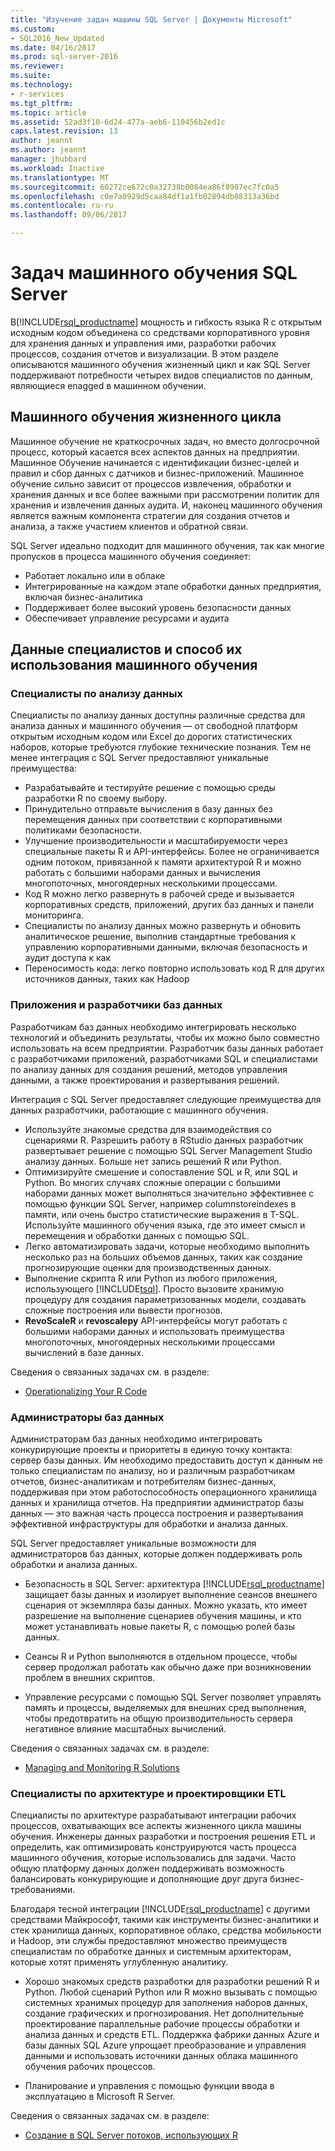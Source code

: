 ```yaml
---
title: "Изучение задач машины SQL Server | Документы Microsoft"
ms.custom:
- SQL2016_New_Updated
ms.date: 04/16/2017
ms.prod: sql-server-2016
ms.reviewer: 
ms.suite: 
ms.technology:
- r-services
ms.tgt_pltfrm: 
ms.topic: article
ms.assetid: 52ad3f10-6d24-477a-aeb6-110456b2ed1c
caps.latest.revision: 13
author: jeannt
ms.author: jeannt
manager: jhubbard
ms.workload: Inactive
ms.translationtype: MT
ms.sourcegitcommit: 60272ce672c0a32738b0084ea86f8907ec7fc0a5
ms.openlocfilehash: c0e7a0929d5caa84df1a1fb02894db08313a36bd
ms.contentlocale: ru-ru
ms.lasthandoff: 09/06/2017

---
```

# <a name="sql-server-machine-learning-tasks"></a>Задач машинного обучения SQL Server

В[!INCLUDE[rsql_productname](../../includes/rsql-productname-md.md)] мощность и гибкость языка R с открытым исходным кодом объединена со средствами корпоративного уровня для хранения данных и управления ими, разработки рабочих процессов, создания отчетов и визуализации. В этом разделе описываются машинного обучения жизненный цикл и как SQL Server поддерживают потребности четырех видов специалистов по данным, являющиеся enagged в машинном обучении.

## <a name="machine-learning-life-cycle"></a>Машинного обучения жизненного цикла

Машинное обучение не краткосрочных задач, но вместо долгосрочной процесс, который касается всех аспектов данных на предприятии. Машинное Обучение начинается с идентификации бизнес-целей и правил и сбор данных с датчиков и бизнес-приложений. Машинное обучение сильно зависит от процессов извлечения, обработки и хранения данных и все более важными при рассмотрении политик для хранения и извлечения данных аудита. И, наконец машинного обучения является важным компонента стратегии для создания отчетов и анализа, а также участием клиентов и обратной связи.



SQL Server идеально подходит для машинного обучения, так как многие пропусков в процесса машинного обучения соединяет:

+ Работает локально или в облаке
+ Интегрированные на каждом этапе обработки данных предприятия, включая бизнес-аналитика
+ Поддерживает более высокий уровень безопасности данных
+ Обеспечивает управление ресурсами и аудита

## <a name="data-professionals-and-how-they-use-machine-learning"></a>Данные специалистов и способ их использования машинного обучения

### <a name="data-scientists"></a>Специалисты по анализу данных

Специалисты по анализу данных доступны различные средства для анализа данных и машинного обучения — от свободной платформ открытым исходным кодом или Excel до дорогих статистических наборов, которые требуются глубокие технические познания. Тем не менее интеграция с SQL Server предоставляют уникальные преимущества:

+ Разрабатывайте и тестируйте решение с помощью среды разработки R по своему выбору.
+ Принудительно отправьте вычисления в базу данных без перемещения данных при соответствии с корпоративными политиками безопасности.
+ Улучшение производительности и масштабируемости через специальные пакеты R и API-интерфейсы. Более не ограничивается одним потоком, привязанной к памяти архитектурой R и можно работать с большими наборами данных и вычисления многопоточных, многоядерных несколькими процессами.
+ Код R можно легко развернуть в рабочей среде и вызывается корпоративных средств, приложений, других баз данных и панели мониторинга.
+ Специалисты по анализу данных можно развернуть и обновить аналитическое решение, выполнив стандартные требования к управлению корпоративными данными, включая безопасность и аудит доступа к как
+ Переносимость кода: легко повторно использовать код R для других источников данных, таких как Hadoop

### <a name="application-and-database-developers"></a>Приложения и разработчики баз данных

Разработчикам баз данных необходимо интегрировать несколько технологий и объединить результаты, чтобы их можно было совместно использовать на всем предприятии. Разработчик базы данных работает с разработчиками приложений, разработчиками SQL и специалистами по анализу данных для создания решений, методов управления данными, а также проектирования и развертывания решений. 

Интеграция с SQL Server предоставляет следующие преимущества для данных разработчики, работающие с машинного обучения.

+ Используйте знакомые средства для взаимодействия со сценариями R. Разрешить работу в RStudio данных разработчик развертывает решение с помощью SQL Server Management Studio анализу данных. Больше нет запись решений R или Python.
+ Оптимизируйте смешение и сопоставление SQL и R, или SQL и Python. Во многих случаях сложные операции с большими наборами данных может выполняться значительно эффективнее с помощью функции SQL Server, например columnstoreindexes в памяти, или очень быстро статистические выражения в T-SQL. Используйте машинного обучения языка, где это имеет смысл и перемещения и обработки данных с помощью SQL.
+ Легко автоматизировать задачи, которые необходимо выполнить несколько раз на больших объемов данных, таких как создание прогнозирующие оценки для производственных данных.
+ Выполнение скрипта R или Python из любого приложения, использующего [!INCLUDE[tsql](../../includes/tsql-md.md)]. Просто вызовите хранимую процедуру для создания параметризованных модели, создавать сложные построения или вывести прогнозов.
+ **RevoScaleR** и **revoscalepy** API-интерфейсы могут работать с большими наборами данных и использовать преимущества многопоточных, многоядерных несколькими процессами вычислений в базе данных.

Сведения о связанных задачах см. в разделе:
+ [Operationalizing Your R Code](../../advanced-analytics/r-services/operationalizing-your-r-code.md)

### <a name="database-administrators"></a>Администраторы баз данных

Администраторам баз данных необходимо интегрировать конкурирующие проекты и приоритеты в единую точку контакта: сервер базы данных. Им необходимо предоставить доступ к данным не только специалистам по анализу, но и различным разработчикам отчетов, бизнес-аналитикам и потребителям бизнес-данных, поддерживая при этом работоспособность операционного хранилища данных и хранилища отчетов. На предприятии администратор базы данных — это важная часть процесса построения и развертывания эффективной инфраструктуры для обработки и анализа данных. 

SQL Server предоставляет уникальные возможности для администраторов баз данных, которые должен поддерживать роль обработки и анализа данных.

+ Безопасность в SQL Server: архитектура [!INCLUDE[rsql_productname](../../includes/rsql-productname-md.md)] защищает базы данных и изолирует выполнение сеансов внешнего сценария от экземпляра базы данных. Можно указать, кто имеет разрешение на выполнение сценариев обучения машины, и кто может устанавливать новые пакеты R, с помощью ролей базы данных.

+ Сеансы R и Python выполняются в отдельном процессе, чтобы сервер продолжал работать как обычно даже при возникновении проблем в внешних скриптов.

+ Управление ресурсами с помощью SQL Server позволяет управлять память и процессы, выделяемых для внешних сред выполнения, чтобы предотвратить на общую производительность сервера негативное влияние масштабных вычислений.

Сведения о связанных задачах см. в разделе:
+ [Managing and Monitoring R Solutions](../../advanced-analytics/r-services/managing-and-monitoring-r-solutions.md)

### <a name="architects-and-etl-designers"></a>Специалисты по архитектуре и проектировщики ETL

Специалисты по архитектуре разрабатывают интеграции рабочих процессов, охватывающих все аспекты жизненного цикла машины обучения. Инженеры данных разработки и построения решения ETL и определить, как оптимизировать конструируются часть процесса машинного обучения, которые использовались для задачи. Часто общую платформу данных должен поддерживать возможность балансировать конкурирующие и дополняющие друг друга бизнес-требованиями.

Благодаря тесной интеграции [!INCLUDE[rsql_productname](../../includes/rsql-productname-md.md)] с другими средствами Майкрософт, такими как инструменты бизнес-аналитики и стек хранилища данных, корпоративное облако, средства мобильности и Hadoop, эти службы предоставляют множество преимуществ специалистам по обработке данных и системным архитекторам, которые хотят применять углубленную аналитику.

+ Хорошо знакомых средств разработки для разработки решений R и Python. Любой сценарий Python или R можно вызывать с помощью системных хранимых процедур для заполнения наборов данных, создание графических и прогнозирования. Нет дополнительные проектирование параллельные рабочие процессы обработки и анализа данных и средств ETL. Поддержка фабрики данных Azure и базы данных SQL Azure упрощает преобразование и управления данными и использовать источники данных облака машинного обучения рабочих процессов.

+ Планирование и управления с помощью функции ввода в эксплуатацию в Microsoft R Server.

Сведения о связанных задачах см. в разделе:

+ [Создание в SQL Server потоков, использующих R](../../advanced-analytics/r-services/creating-workflows-that-use-r-in-sql-server.md)


